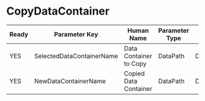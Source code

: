 # CopyDataContainer

| Ready | Parameter Key | Human Name | Parameter Type | Parameter Class |
|-------|---------------|------------|-----------------|----------------|
| YES | SelectedDataContainerName | Data Container to Copy | DataPath | DataGroupSelectionParameter |
| YES | NewDataContainerName | Copied Data Container | DataPath | DataGroupCreationParameter |

